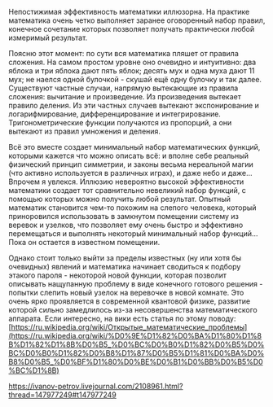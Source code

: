 Непостижимая эффективность математики иллюзорна. На практике математика очень четко выполняет заранее оговоренный набор правил, конечное сочетание которых позволяет получать практически любой измеримый результат.

Поясню этот момент: по сути вся математика пляшет от правила сложения. На самом простом уровне оно очевидно и интуитивно: два яблока и три яблока дают пять яблок; десять мух и одна муха дают 11 мух; не наелся одной булочкой - скушай ещё одну булочку и так далее. Существуют частные случаи, напрямую вытекающие из правила сложения: вычитание и произведение. Из произведения вытекает правило деления. Из эти частных случаев вытекают экспонирование и логарифмирование, дифференцирование и интегрирование. Тригонометрические функции получаются из пропорций, а они вытекают из правил умножения и деления.

Всё это вместе создает минимальный набор математических функций, которыми кажется что можно описать всё: и вполне себе реальный физический принцип симметрии, и законы весьма нереальной магии (что активно используется в различных играх), и даже небо и даже... Впрочем я увлекся. Иллюзию невероятно высокой эффективности математики создает тот сравнительно невеликий набор функций, с помощью которых можно получить любой результат. Опытный математик становится чем-то похожим на слепого человека, который приноровился использовать в замкнутом помещении систему из веревок и узелков, что позволяет ему очень быстро и эффективно перемещаться и выполнять некоторый минимальный набор функций... Пока он остается в известном помещении.

Однако стоит только выйти за пределы известных (ну или хотя бы очевидных) явлений и математика начинает сводиться к подбору этакого пароля - некоторой новой функции, которая позволит описывать нащупанную проблему в виде конечного готового решения - попытки слепить новый узелок на веревочке в новой комнате. Это очень ярко проявляется в современной квантовой физике, развитие которой сильно замедлилось из-за несовершенства математического аппарата. Если интересно, на вики есть статья по этому поводу: [https://ru.wikipedia.org/wiki/Открытые_математические_проблемы](https://ru.wikipedia.org/wiki/%D0%9E%D1%82%D0%BA%D1%80%D1%8B%D1%82%D1%8B%D0%B5_%D0%BC%D0%B0%D1%82%D0%B5%D0%BC%D0%B0%D1%82%D0%B8%D1%87%D0%B5%D1%81%D0%BA%D0%B8%D0%B5_%D0%BF%D1%80%D0%BE%D0%B1%D0%BB%D0%B5%D0%BC%D1%8B)

https://ivanov-petrov.livejournal.com/2108961.html?thread=147977249#t147977249